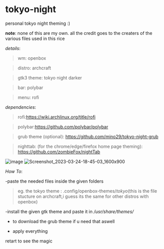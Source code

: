 # tokyo-night
personal tokyo night theming :)

**note**:
none of this are my own. all the credit goes to the creaters of the various files used in this rice

*details*:
> wm: openbox

> distro: archcraft

> gtk3 theme: tokyo night darker

> bar: polybar

> menu: rofi

*dependencies*:

>rofi:https://wiki.archlinux.org/title/rofi

>polybar:https://github.com/polybar/polybar

> grub theme (optional): https://github.com/mino29/tokyo-night-grub

>nighttab: (for the chrome/edge/firefox home page theming): https://github.com/zombieFox/nightTab



![image](https://user-images.githubusercontent.com/85402808/227523357-daffef52-47b7-457b-9c72-83257e5a4b33.png)
![Screenshot_2023-03-24-18-45-03_1600x900](https://user-images.githubusercontent.com/85402808/227532242-04b0598d-c553-483f-a8e7-d8821639065c.png)

*How To*:

 -paste the needed files inside the given folders

  > eg. the tokyo theme : .config/openbox-themes/*tokyo*(this is the file stucture on archcraft,i guess its the same for other distros with openbox)

-install the given gtk theme and paste it in */usr/share/themes/*

- to download the grub theme if u need that aswell

- apply everything 

retart to see the magic
